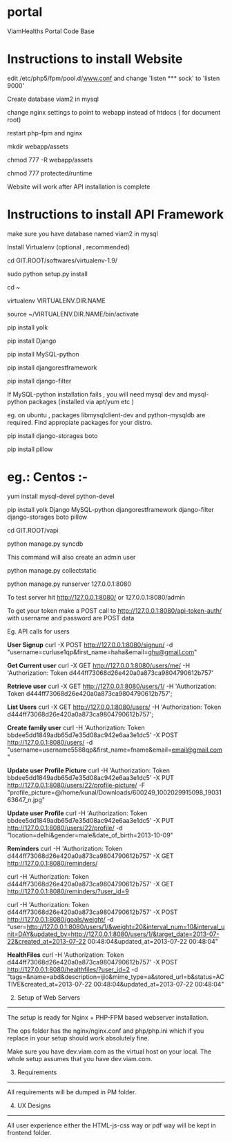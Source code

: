 portal
======

ViamHealths Portal Code Base


Instructions to install Website
===============================

edit /etc/php5/fpm/pool.d/www.conf and change 'listen *** sock' to 'listen 9000'

Create database viam2 in mysql

change nginx settings to point to webapp instead of htdocs ( for document root)

restart php-fpm and nginx

mkdir webapp/assets

chmod 777 -R webapp/assets

chmod 777 protected/runtime

Website will work after API installation is complete

Instructions to install API Framework
======================================

make sure you have database named viam2 in mysql

Install Virtualenv (optional , recommended)

cd GIT.ROOT/softwares/virtualenv-1.9/

sudo python setup.py install

cd ~ 

virtualenv VIRTUALENV.DIR.NAME

source ~/VIRTUALENV.DIR.NAME/bin/activate

pip install yolk

pip install Django

pip install MySQL-python 

pip install djangorestframework 

pip install django-filter 

If MySQL-python installation fails , you will need mysql dev and mysql-python packages (installed via apt/yum etc )


eg. on ubuntu , packages libmysqlclient-dev and python-mysqldb are required. Find appropiate packages for your distro.

pip install django-storages boto 

pip install pillow


eg.: Centos :- 
===============
yum install mysql-devel python-devel

pip install yolk Django MySQL-python djangorestframework django-filter django-storages boto pillow


cd GIT.ROOT/vapi

python manage.py syncdb

This command will also create an admin user

python manage.py collectstatic

python manage.py runserver 127.0.0.1:8080

To test server hit http://127.0.0.1:8080/ or 127.0.0.1:8080/admin

To get your token make a POST call to http://127.0.0.1:8080/api-token-auth/ with username and password are POST data

Eg. API calls for users

**User Signup**
curl -X POST http://127.0.0.1:8080/signup/ -d "username=curluse1qp&first_name=haha&email=ghu@gmail.com"




**Get Current user**
curl -X GET http://127.0.0.1:8080/users/me/ -H 'Authorization: Token d444ff73068d26e420a0a873ca9804790612b757'

**Retrieve user**
curl -X GET http://127.0.0.1:8080/users/1/ -H 'Authorization: Token d444ff73068d26e420a0a873ca9804790612b757';

**List Users**
curl -X GET http://127.0.0.1:8080/users/ -H 'Authorization: Token d444ff73068d26e420a0a873ca9804790612b757';

**Create family user**
curl -H 'Authorization: Token bbdee5dd1849adb65d7e35d08ac942e6aa3e1dc5' -X POST http://127.0.0.1:8080/users/ -d "username=username5588qp&first_name=fname&email=email@gmail.com"

**Update user Profile Picture**
curl -H 'Authorization: Token bbdee5dd1849adb65d7e35d08ac942e6aa3e1dc5' -X PUT http://127.0.0.1:8080/users/22/profile-picture/ -F "profile_picture=@/home/kunal/Downloads/600249_1002029915098_1903163647_n.jpg"

**Update user Profile**
curl -H 'Authorization: Token bbdee5dd1849adb65d7e35d08ac942e6aa3e1dc5' -X PUT http://127.0.0.1:8080/users/22/profile/ -d "location=delhi&gender=male&date_of_birth=2013-10-09"


**Reminders**
curl -H 'Authorization: Token d444ff73068d26e420a0a873ca9804790612b757' -X GET http://127.0.0.1:8080/reminders/

curl -H 'Authorization: Token d444ff73068d26e420a0a873ca9804790612b757' -X GET http://127.0.0.1:8080/reminders/?user_id=9


curl -H 'Authorization: Token d444ff73068d26e420a0a873ca9804790612b757' -X POST http://127.0.0.1:8080/goals/weight/ -d "user=http://127.0.0.1:8080/users/1/&weight=20&interval_num=10&interval_unit=DAY&updated_by=http://127.0.0.1:8080/users/1/&target_date=2013-07-22&created_at=2013-07-22 00:48:04&updated_at=2013-07-22 00:48:04"


**HealthFiles**
curl -H 'Authorization: Token d444ff73068d26e420a0a873ca9804790612b757' -X POST http://127.0.0.1:8080/healthfiles/?user_id=2 -d "tags=&name=abd&description=ijio&mime_type=a&stored_url=b&status=ACTIVE&created_at=2013-07-22 00:48:04&updated_at=2013-07-22 00:48:04"


2. Setup of Web Servers
-----------------------

The setup is ready for Nginx + PHP-FPM based webserver installation.

The ops folder has the nginx/nginx.conf and php/php.ini which if you replace in your setup should work absolutely fine.

Make sure you have dev.viam.com as the virtual host on your local. The whole setup assumes that you have dev.viam.com.

3. Requirements
------------------

All requirements will be dumped in PM folder.

4. UX Designs
-----------------

All user experience either the HTML-js-css way or pdf way will be kept in frontend folder.

